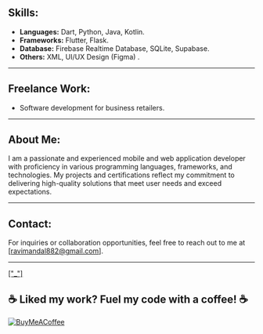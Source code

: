 ## Skills:
- **Languages:** Dart, Python, Java, Kotlin.
- **Frameworks:** Flutter, Flask.
- **Database:** Firebase Realtime Database, SQLite, Supabase.
- **Others:** XML, UI/UX Design (Figma) .

---

## Freelance Work:
- Software development for business retailers.

---

## About Me:
I am a passionate and experienced mobile and web application developer with proficiency in various programming languages, frameworks, and technologies. My projects and certifications reflect my commitment to delivering high-quality solutions that meet user needs and exceed expectations.

---

## Contact:
For inquiries or collaboration opportunities, feel free to reach out to me at [ravimandal882@gmail.com].

---


<div class="badge-base LI-profile-badge" data-locale="en_US" data-size="large" data-theme="dark" data-type="HORIZONTAL" data-vanity="ravimandal06" data-version="v1"><a class="badge-base__link LI-simple-link" href="https://in.linkedin.com/in/ravimandal06?trk=profile-badge">["_"]</a></div>

  ## ☕ Liked my work? Fuel my code with a coffee! ☕
  
  [![BuyMeACoffee](https://img.shields.io/badge/Buy%20Me%20a%20Coffee-ffdd00?style=for-the-badge&logo=buy-me-a-coffee&logoColor=black)](https://buymeacoffee.com/ravimandal) 
